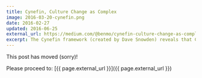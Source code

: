 ```yaml
---
title: Cynefin, Culture Change as Complex
image: 2016-03-20-cynefin.png
date: 2016-02-27
updated: 2016-06-25
external_url: https://medium.com/@benmo/cynefin-culture-change-as-complex-78e1d1c09fe3
excerpt: The Cynefin framework (created by Dave Snowden) reveals that Complicated or Simple approaches break down and can only succeed by complete accident in the Complex domain...
---
```


This post has moved (sorry)!

Please proceed to: [{{ page.external_url }}]({{ page.external_url }})
